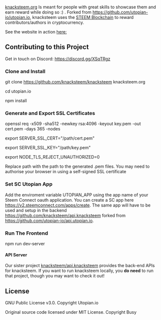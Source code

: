 [knacksteem.org](http://knacksteem.org) Is meant for people with great skills to showcase them and earn reward while doing so :) . 
Forked from https://github.com/utopian-io/utopian.io, knacksteem uses the [STEEM Blockchain](https://steem.io) to reward contributors/authors in cryptocurrency.

See the website in action [here:](http://knacsteem.org)
  
## Contributing to this Project
Get in touch on Discord: https://discord.gg/XSqTRgz

### Clone and Install
git clone https://github.com/knacksteem/knacksteem knacksteem.org

cd utopian.io

npm install

### Generate and Export SSL Certificates
openssl req -x509 -sha512 -newkey rsa:4096 -keyout key.pem -out cert.pem -days 365 -nodes

export SERVER_SSL_CERT="/path/cert.pem"

export SERVER_SSL_KEY="/path/key.pem"

export NODE_TLS_REJECT_UNAUTHORIZED=0

Replace path with the path to the generated .pem files.
You may need to authorise your browser in using a self-signed SSL certificate


### Set SC Utopian App
Add the enviroment variable UTOPIAN_APP using the app name of your Steem Connect oauth application. You can create a SC app here https://v2.steemconnect.com/apps/create. The same app will have to be used and setup in the backend https://github.com/knacksteem/api.knacksteem forked from https://github.com/utopian-io/api.utopian.io.

### Run The Frontend
npm run dev-server


#### API Server
Our sister project [knacksteem/api.knacksteem](https://github.com/knacksteem/api.knacksteem) provides the back-end APIs for knacksteem. If you want to run knacksteem locally, you **do need**  to run that project, though you may want to check it out!


## License
GNU Public License v3.0. Copyright Utopian.io

Original source code licensed under MIT License. Copyright Busy 
